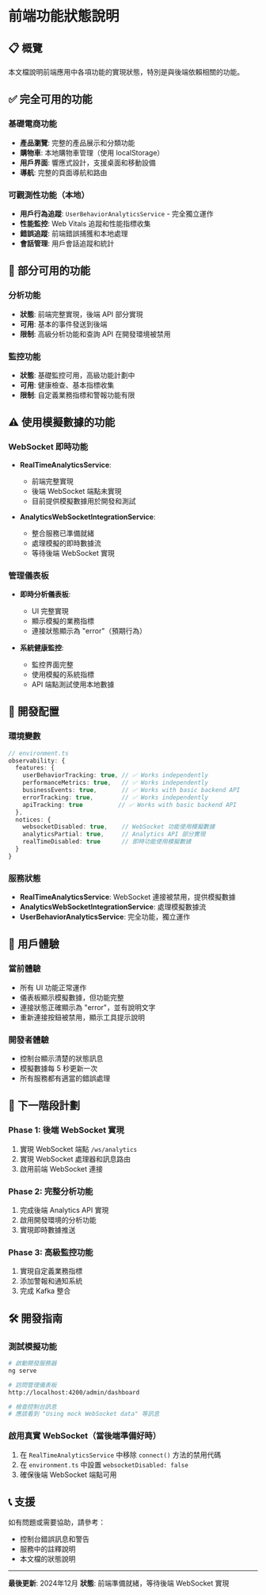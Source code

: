 # 前端功能狀態說明

## 📋 概覽

本文檔說明前端應用中各項功能的實現狀態，特別是與後端依賴相關的功能。

## ✅ 完全可用的功能

### 基礎電商功能

- **產品瀏覽**: 完整的產品展示和分類功能
- **購物車**: 本地購物車管理（使用 localStorage）
- **用戶界面**: 響應式設計，支援桌面和移動設備
- **導航**: 完整的頁面導航和路由

### 可觀測性功能（本地）

- **用戶行為追蹤**: `UserBehaviorAnalyticsService` - 完全獨立運作
- **性能監控**: Web Vitals 追蹤和性能指標收集
- **錯誤追蹤**: 前端錯誤捕獲和本地處理
- **會話管理**: 用戶會話追蹤和統計

## 🚧 部分可用的功能

### 分析功能

- **狀態**: 前端完整實現，後端 API 部分實現
- **可用**: 基本的事件發送到後端
- **限制**: 高級分析功能和查詢 API 在開發環境被禁用

### 監控功能

- **狀態**: 基礎監控可用，高級功能計劃中
- **可用**: 健康檢查、基本指標收集
- **限制**: 自定義業務指標和警報功能有限

## ⚠️ 使用模擬數據的功能

### WebSocket 即時功能

- **RealTimeAnalyticsService**:
  - 前端完整實現
  - 後端 WebSocket 端點未實現
  - 目前提供模擬數據用於開發和測試

- **AnalyticsWebSocketIntegrationService**:
  - 整合服務已準備就緒
  - 處理模擬的即時數據流
  - 等待後端 WebSocket 實現

### 管理儀表板

- **即時分析儀表板**:
  - UI 完整實現
  - 顯示模擬的業務指標
  - 連接狀態顯示為 "error"（預期行為）

- **系統健康監控**:
  - 監控界面完整
  - 使用模擬的系統指標
  - API 端點測試使用本地數據

## 🔧 開發配置

### 環境變數

```typescript
// environment.ts
observability: {
  features: {
    userBehaviorTracking: true, // ✅ Works independently
    performanceMetrics: true,   // ✅ Works independently  
    businessEvents: true,       // ✅ Works with basic backend API
    errorTracking: true,        // ✅ Works independently
    apiTracking: true          // ✅ Works with basic backend API
  },
  notices: {
    websocketDisabled: true,    // WebSocket 功能使用模擬數據
    analyticsPartial: true,     // Analytics API 部分實現
    realTimeDisabled: true      // 即時功能使用模擬數據
  }
}
```

### 服務狀態

- **RealTimeAnalyticsService**: WebSocket 連接被禁用，提供模擬數據
- **AnalyticsWebSocketIntegrationService**: 處理模擬數據流
- **UserBehaviorAnalyticsService**: 完全功能，獨立運作

## 📱 用戶體驗

### 當前體驗

- 所有 UI 功能正常運作
- 儀表板顯示模擬數據，但功能完整
- 連接狀態正確顯示為 "error"，並有說明文字
- 重新連接按鈕被禁用，顯示工具提示說明

### 開發者體驗

- 控制台顯示清楚的狀態訊息
- 模擬數據每 5 秒更新一次
- 所有服務都有適當的錯誤處理

## 🚀 下一階段計劃

### Phase 1: 後端 WebSocket 實現

1. 實現 WebSocket 端點 `/ws/analytics`
2. 實現 WebSocket 處理器和訊息路由
3. 啟用前端 WebSocket 連接

### Phase 2: 完整分析功能

1. 完成後端 Analytics API 實現
2. 啟用開發環境的分析功能
3. 實現即時數據推送

### Phase 3: 高級監控功能

1. 實現自定義業務指標
2. 添加警報和通知系統
3. 完成 Kafka 整合

## 🛠️ 開發指南

### 測試模擬功能

```bash
# 啟動開發服務器
ng serve

# 訪問管理儀表板
http://localhost:4200/admin/dashboard

# 檢查控制台訊息
# 應該看到 "Using mock WebSocket data" 等訊息
```

### 啟用真實 WebSocket（當後端準備好時）

1. 在 `RealTimeAnalyticsService` 中移除 `connect()` 方法的禁用代碼
2. 在 `environment.ts` 中設置 `websocketDisabled: false`
3. 確保後端 WebSocket 端點可用

## 📞 支援

如有問題或需要協助，請參考：

- 控制台錯誤訊息和警告
- 服務中的註釋說明
- 本文檔的狀態說明

---

**最後更新**: 2024年12月
**狀態**: 前端準備就緒，等待後端 WebSocket 實現
